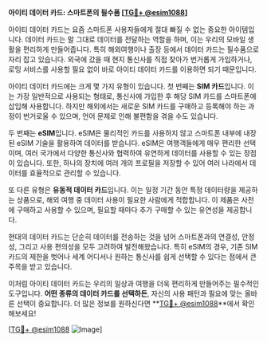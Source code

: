 **아이티 데이터 카드: 스마트폰의 필수품 [[TG💪+ @esim1088](https://t.me/s/esim1088)]**

아이티 데이터 카드는 요즘 스마트폰 사용자들에게 절대 빠질 수 없는 중요한 아이템입니다. 데이터 카드는 말 그대로 데이터를 전달하는 역할을 하며, 이는 우리의 모바일 생활을 편리하게 만들어줍니다. 특히 해외여행이나 출장 등에서 데이터 카드는 필수품으로 자리 잡고 있습니다. 외국에 갔을 때 현지 통신사를 직접 찾아가 번거롭게 가입하거나, 로밍 서비스를 사용할 필요 없이 바로 아이티 데이터 카드를 이용하면 되기 때문입니다.

아이티 데이터 카드에는 크게 몇 가지 유형이 있습니다. 첫 번째는 **SIM 카드**입니다. 이는 가장 일반적으로 사용되는 형태로, 통신사에 가입한 후 해당 SIM 카드를 스마트폰에 삽입해 사용합니다. 하지만 해외에서는 새로운 SIM 카드를 구매하고 등록해야 하는 과정이 번거로울 수 있으며, 언어 문제로 인해 불편함을 겪을 수도 있습니다.

두 번째는 **eSIM**입니다. eSIM은 물리적인 카드를 사용하지 않고 스마트폰 내부에 내장된 eSIM 기술을 활용하여 데이터를 받습니다. eSIM은 여행객들에게 매우 편리한 선택이며, 여러 국가에서 다양한 통신사와 협력하여 유연하게 데이터를 사용할 수 있는 장점이 있습니다. 또한, 하나의 장치에 여러 개의 프로필을 저장할 수 있어 여러 나라에서 데이터를 효율적으로 관리할 수 있습니다.

또 다른 유형은 **유동적 데이터 카드**입니다. 이는 일정 기간 동안 특정 데이터량을 제공하는 상품으로, 해외 여행 중 데이터 사용이 필요한 사람에게 적합합니다. 이 제품은 사전에 구매하고 사용할 수 있으며, 필요할 때마다 추가 구매할 수 있는 유연성을 제공합니다.

현대의 데이터 카드는 단순히 데이터를 전송하는 것을 넘어 스마트폰과의 연결성, 안정성, 그리고 사용 편의성을 모두 고려하여 발전해왔습니다. 특히 eSIM의 경우, 기존 SIM 카드의 제한을 벗어나 세계 어디서나 원하는 통신사를 쉽게 선택할 수 있다는 점에서 큰 주목을 받고 있습니다.

이처럼 아이티 데이터 카드는 우리의 일상과 여행을 더욱 편리하게 만들어주는 필수적인 도구입니다. **어떤 종류의 데이터 카드를 선택하든**, 자신의 사용 패턴과 필요에 맞는 올바른 선택이 중요합니다. 더 많은 정보를 원하신다면 **[TG💪+ @esim1088](https://t.me/s/esim1088)**에서 확인해보세요!

[[TG💪+ @esim1088](https://t.me/s/esim1088) ![Image](https://i.postimg.cc/Y0z9fWf4/image.png)]